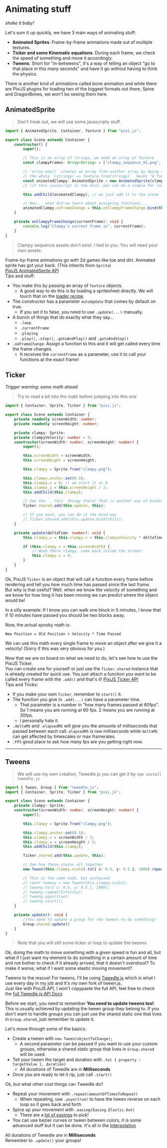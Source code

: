 # Animating stuff
_shake it baby!_

Let's sum it up quickly, we have 3 main ways of animating stuff:

* **Animated Sprites**: Frame-by-frame animations made out of multiple textures.
* **Ticker and some Kinematic equations**: During each frame, we check the speed of something and move it accordingly.
* **Tweens**: Short for "in-betweens", it's a way of telling an object "go to that place in this many seconds" and have it go without having to think the physics.

There is another kind of animations called bone animation and while there are PixiJS plugins for loading two of the biggest formats out there, Spine and DragonBones, we won't be seeing them here.

## AnimatedSprite

> Don't freak out, we will use some javascripty stuff.

```ts
import { AnimatedSprite, Container, Texture } from "pixi.js";

export class Scene extends Container {
    constructor() {
        super();

        // This is an array of strings, we need an array of Texture
        const clampyFrames: Array<String> = ["clampy_sequence_01.png", "clampy_sequence_02.png", "clampy_sequence_03.png", "clampy_sequence_04.png"];

        // `array.map()` creates an array from another array by doing something to each element.
        // the whole `(stringy) => Texture.from(stringy)`  means "A function that takes a string and returns a Texture.from(that String)"
        const animatedClampy: AnimatedSprite = new AnimatedSprite(clampyFrames.map((stringy) => Texture.from(stringy)));
        // (if this javascript is too much, you can do a simple for loop and create a new array with Texture.from())

        this.addChild(animatedClampy); // we just add it to the scene

        // Now... what did we learn about assigning functions...
        animatedClampy.onFrameChange = this.onClampyFrameChange.bind(this);
    }

    private onClampyFrameChange(currentFrame): void {
        console.log("Clampy's current frame is", currentFrame);
    }
}
```

> Clampy sequence assets don't exist. I lied to you. You will need your own assets.

Frame-by-frame animations go with 2d games like toe and dirt. Animated sprite has got your back. (This inherits from `Sprite`)  
[PixiJS AnimatedSprite API](https://pixijs.download/dev/docs/PIXI.AnimatedSprite.html)  
Tips and stuff:

* You make this by passing an array of `Texture` objects.
  * A good way to do this is by loading a spritesheet directly. We will touch that on the [loader recipe](#recipe-preloading-assets).
* The constructor has a parameter `autoUpdate` that comes by default on true.
  * If you set it to false, you need to use `.update(...)` manually.
* A bunch of things that do exactly what they say...
  * `.loop`
  * `.currentFrame`
  * `.playing`
  * `.play()`, `.stop()`, `.gotoAndPlay()` and `.gotoAndStop()`
* `.onFrameChange`: Assign a function to this and it will get called every time the frame changes.
  * It receives the `currentFrame` as a parameter, use it to call your functions at the exact frame!

## Ticker
_Trigger warning: some math ahead_

> Try to read a bit into the math before jumping into this one

```ts
import { Container, Sprite, Ticker } from "pixi.js";

export class Scene extends Container {
    private readonly screenWidth: number;
    private readonly screenHeight: number;

    private clampy: Sprite;
    private clampyVelocity: number = 5;
    constructor(screenWidth: number, screenHeight: number) {
        super();

        this.screenWidth = screenWidth;
        this.screenHeight = screenHeight;

        this.clampy = Sprite.from("clampy.png");

        this.clampy.anchor.set(0.5);
        this.clampy.x = 0; // we start it at 0
        this.clampy.y = this.screenHeight / 2;
        this.addChild(this.clampy);

        // See the `, this` thingy there? That is another way of binding the context!
        Ticker.shared.add(this.update, this);

        // If you want, you can do it the bind way
        // Ticker.shared.add(this.update.bind(this)); 
    }

    private update(deltaTime: number): void {
        this.clampy.x = this.clampy.x + this.clampyVelocity * deltaTime;

        if (this.clampy.x > this.screenWidth) {
            // Woah there clampy, come back inside the screen!
            this.clampy.x = 0;
        }
    }
}
```

Ok, PixiJS `Ticker` is an object that will call a function every frame before rendering and tell you how much time has passed since the last frame.  
But why is that useful? Well, when we know the velocity of something and we know for how long it has been moving we can predict where the object would be!  

In a silly example: If I know you can walk one block in 5 minutes, I know that if 10 minutes have passed you should be two blocks away.

Now, the actual spooky math is:

`New Position = Old Position + Velocity * Time Passed`

We can use this math every single frame to move an object after we give it a velocity! (Sorry if this was very obvious for you.)

Now that we are on board on what we need to do, let's see how to use the PixiJS Ticker.  
You can create one for yourself or just use the `Ticker.shared` instance that is already created for quick use. You just attach a function you want to be called every frame with the `.add()` and that's it!
[PixiJS Ticker API](https://pixijs.download/dev/docs/PIXI.Ticker_.html)  
Tips and Tricks:

* If you make your own `Ticker`, remember to `start()` it.
* The function you give in `.add(...)` can have a parameter time.
  * That parameter is a number in "how many frames passed at 60fps". So 1 means you are running at 60 fps. 2 means you are running at 30fps.
  * I personally hate it.
* `.deltaMS` and `.elapsedMS` will give you the amounts of milliseconds that passed between each call. `elapsedMS` is raw milliseconds while `deltaMS` can get affected by timescales or max framerates.
* `.FPS` good place to ask how many fps are you getting right now.

---

## Tweens

> We will use my own creation, Tweedle.js you can get it by `npm install tweedle.js`

```ts
import { Tween, Group } from "tweedle.js";
import { Container, Sprite, Ticker } from "pixi.js";

export class Scene extends Container {
    private clampy: Sprite;
    constructor(screenWidth: number, screenHeight: number) {
        super();

        this.clampy = Sprite.from("clampy.png");

        this.clampy.anchor.set(0.5);
        this.clampy.x = screenWidth / 2;
        this.clampy.y = screenHeight / 2;
        this.addChild(this.clampy);

        Ticker.shared.add(this.update, this);

        // See how these chains all together
        new Tween(this.clampy.scale).to({ x: 0.5, y: 0.5 }, 1000).repeat(Infinity).yoyo(true).start();

        // This is the same code, but unchained
        // const tweeny = new Tween(this.clampy.scale);
        // tweeny.to({ x: 0.5, y: 0.5 }, 1000);
        // tweeny.repeat(Infinity);
        // tweeny.yoyo(true);
        // tweeny.start();
    }

    private update(): void {
        //You need to update a group for the tweens to do something!
        Group.shared.update()
    }
}
```

> Note that you will still some ticker or loop to update the tweens

Ok, doing the math to move something with a given speed is fun and all, but what if I just want my element to do something in a certain amount of time and not bother to check if it already arrived, that it doesn't overshoot? To make it worse, what if I want some elastic moving movement?  

Tweens to the rescue! For tweens, I'll be using [Tweedle.js](https://github.com/miltoncandelero/tweedle.js) which is what I use every day in my job and it's my own fork of tween.js.  
Just like with PixiJS API, I won't copypaste the full API, feel free to check the [full Tweedle.js API Docs](https://miltoncandelero.github.io/tweedle.js/)  

Before we start, you need to remember **You need to update tweens too!**. This is usually achieved by updating the tween group they belong to. If you don't want to handle groups you can just use the shared static one that lives in `Group.shared`, just remember to update it.

Let's move through some of the basics:

* Create a tween with `new Tween(objectToChange);`
  * A second parameter can be passed if you want to use your custom groups, otherwise a shared static group that lives in `Group.shared` will be used.
* Tell your tween the target and duration with `.to( { property : targetValue }, duration)`
  * All durations of Tweedle are in **Milliseconds**
* Once you are ready to let it rip, just call `.start()`

Ok, but what other cool things can Tweedle do?

* Repeat your movement with `.repeat(amountOfTimesToRepeat)`
  * When repeating, use `.yoyo(true)` to have the tween reverse on each loop so it goes back and forth
* Spice up your movement with `.easing(Easing.Elastic.Out)`
  * There are a [lot of easings](https://miltoncandelero.github.io/tweedle.js/globals.html#easing) to pick!
* You can use bezier curves or tween between colors, it is some advanced stuff but it can be done. It's all in the [Interpolation](https://miltoncandelero.github.io/tweedle.js/globals.html#interpolation)

<aside class="warning">
All durations of Tweedle are in <b>Milliseconds</b>
</aside>

<aside class="warning">
Remember to <code>.update()</code> your groups!
</aside>